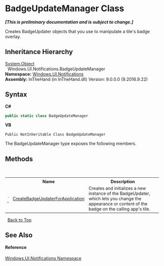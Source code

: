 # BadgeUpdateManager Class
 _**\[This is preliminary documentation and is subject to change.\]**_

Creates BadgeUpdater objects that you use to manipulate a tile's badge overlay.


## Inheritance Hierarchy
<a href="http://msdn2.microsoft.com/en-us/library/e5kfa45b" target="_blank">System.Object</a><br />&nbsp;&nbsp;Windows.UI.Notifications.BadgeUpdateManager<br />
**Namespace:**&nbsp;<a href="N_Windows_UI_Notifications">Windows.UI.Notifications</a><br />**Assembly:**&nbsp;InTheHand (in InTheHand.dll) Version: 9.0.0.0 (9.2016.9.22)

## Syntax

**C#**<br />
``` C#
public static class BadgeUpdateManager
```

**VB**<br />
``` VB
Public NotInheritable Class BadgeUpdateManager
```

The BadgeUpdateManager type exposes the following members.


## Methods
&nbsp;<table><tr><th></th><th>Name</th><th>Description</th></tr><tr><td>![Public method](media/pubmethod.gif "Public method")![Static member](media/static.gif "Static member")</td><td><a href="M_Windows_UI_Notifications_BadgeUpdateManager_CreateBadgeUpdaterForApplication">CreateBadgeUpdaterForApplication</a></td><td>
Creates and initializes a new instance of the BadgeUpdater, which lets you change the appearance or content of the badge on the calling app's tile.</td></tr></table>&nbsp;
<a href="#badgeupdatemanager-class">Back to Top</a>

## See Also


#### Reference
<a href="N_Windows_UI_Notifications">Windows.UI.Notifications Namespace</a><br />